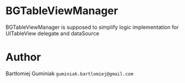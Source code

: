 # BGTableViewManager
BGTableViewManager is supposed to simplify logic implementation for UITableView delegate and dataSource

# Author
Bartłomiej Guminiak `guminiak.bartlomiej@gmail.com`
